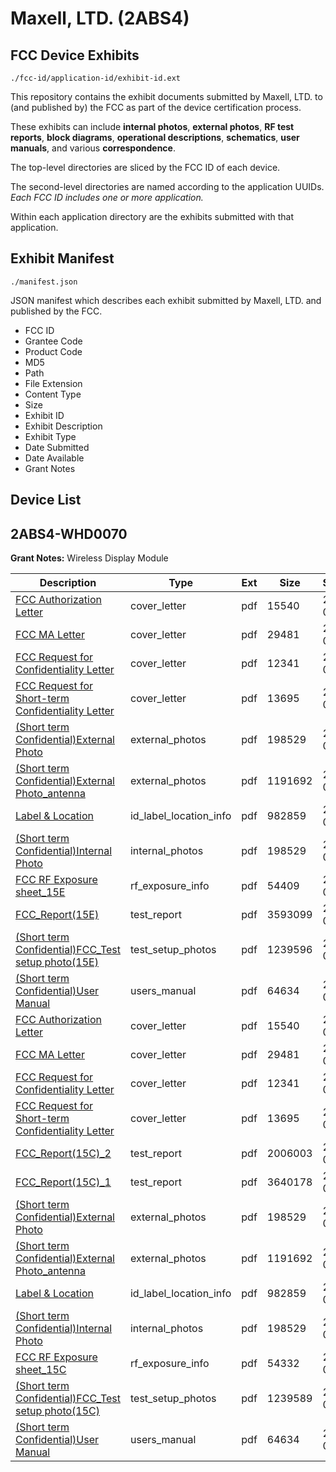 # Maxell, LTD. (2ABS4)
## FCC Device Exhibits

```
./fcc-id/application-id/exhibit-id.ext
```

This repository contains the exhibit documents submitted by Maxell, LTD. to (and published by) the FCC as part of the device certification process.

These exhibits can include **internal photos**, **external photos**, **RF test reports**, **block diagrams**, **operational descriptions**, **schematics**, **user manuals**, and various **correspondence**.

The top-level directories are sliced by the FCC ID of each device.

The second-level directories are named according to the application UUIDs. *Each FCC ID includes one or more application.*

Within each application directory are the exhibits submitted with that application. 

## Exhibit Manifest

```
./manifest.json
```

JSON manifest which describes each exhibit submitted by Maxell, LTD. and published by the FCC.

- FCC ID
- Grantee Code
- Product Code
- MD5
- Path
- File Extension
- Content Type
- Size
- Exhibit ID
- Exhibit Description
- Exhibit Type
- Date Submitted
- Date Available
- Grant Notes

## Device List
## 2ABS4-WHD0070
**Grant Notes:** Wireless Display Module

| Description | Type | Ext | Size | Submitted | Available |
| ----------- | ---- | --- | ---- | --------- | --------- |
| [FCC Authorization Letter](2ABS4-WHD0070/2c7de94dd7be071a1b24e19cfb8c7153/2205264.pdf) | cover_letter | pdf | 15540 | 2014-03-04 | 2014-03-04 |
| [FCC MA Letter](2ABS4-WHD0070/2c7de94dd7be071a1b24e19cfb8c7153/2205265.pdf) | cover_letter | pdf | 29481 | 2014-03-04 | 2014-03-04 |
| [FCC Request for Confidentiality Letter](2ABS4-WHD0070/2c7de94dd7be071a1b24e19cfb8c7153/2205266.pdf) | cover_letter | pdf | 12341 | 2014-03-04 | 2014-03-04 |
| [FCC Request for Short-term Confidentiality Letter](2ABS4-WHD0070/2c7de94dd7be071a1b24e19cfb8c7153/2205267.pdf) | cover_letter | pdf | 13695 | 2014-03-04 | 2014-03-04 |
| [(Short term Confidential)External Photo](2ABS4-WHD0070/2c7de94dd7be071a1b24e19cfb8c7153/2205302.pdf) | external_photos | pdf | 198529 | 2014-03-04 | 2014-08-31 |
| [(Short term Confidential)External Photo_antenna](2ABS4-WHD0070/2c7de94dd7be071a1b24e19cfb8c7153/2205303.pdf) | external_photos | pdf | 1191692 | 2014-03-04 | 2014-08-31 |
| [Label & Location](2ABS4-WHD0070/2c7de94dd7be071a1b24e19cfb8c7153/2205271.pdf) | id_label_location_info | pdf | 982859 | 2014-03-04 | 2014-03-04 |
| [(Short term Confidential)Internal Photo](2ABS4-WHD0070/2c7de94dd7be071a1b24e19cfb8c7153/2205302.pdf) | internal_photos | pdf | 198529 | 2014-03-04 | 2014-08-31 |
| [FCC RF Exposure sheet_15E](2ABS4-WHD0070/2c7de94dd7be071a1b24e19cfb8c7153/2205384.pdf) | rf_exposure_info | pdf | 54409 | 2014-03-04 | 2014-03-04 |
| [FCC_Report(15E)](2ABS4-WHD0070/2c7de94dd7be071a1b24e19cfb8c7153/2205385.pdf) | test_report | pdf | 3593099 | 2014-03-04 | 2014-03-04 |
| [(Short term Confidential)FCC_Test setup photo(15E)](2ABS4-WHD0070/2c7de94dd7be071a1b24e19cfb8c7153/2205387.pdf) | test_setup_photos | pdf | 1239596 | 2014-03-04 | 2014-08-31 |
| [(Short term Confidential)User Manual](2ABS4-WHD0070/2c7de94dd7be071a1b24e19cfb8c7153/2205305.pdf) | users_manual | pdf | 64634 | 2014-03-04 | 2014-08-31 |
| [FCC Authorization Letter](2ABS4-WHD0070/6cc2ad4882cc7346bdd2390fb0ed9cec/2205264.pdf) | cover_letter | pdf | 15540 | 2014-03-04 | 2014-03-04 |
| [FCC MA Letter](2ABS4-WHD0070/6cc2ad4882cc7346bdd2390fb0ed9cec/2205265.pdf) | cover_letter | pdf | 29481 | 2014-03-04 | 2014-03-04 |
| [FCC Request for Confidentiality Letter](2ABS4-WHD0070/6cc2ad4882cc7346bdd2390fb0ed9cec/2205266.pdf) | cover_letter | pdf | 12341 | 2014-03-04 | 2014-03-04 |
| [FCC Request for Short-term Confidentiality Letter](2ABS4-WHD0070/6cc2ad4882cc7346bdd2390fb0ed9cec/2205267.pdf) | cover_letter | pdf | 13695 | 2014-03-04 | 2014-03-04 |
| [FCC_Report(15C)_2](2ABS4-WHD0070/6cc2ad4882cc7346bdd2390fb0ed9cec/2205270.pdf) | test_report | pdf | 2006003 | 2014-03-04 | 2014-03-04 |
| [FCC_Report(15C)_1](2ABS4-WHD0070/6cc2ad4882cc7346bdd2390fb0ed9cec/2205269.pdf) | test_report | pdf | 3640178 | 2014-03-04 | 2014-03-04 |
| [(Short term Confidential)External Photo](2ABS4-WHD0070/6cc2ad4882cc7346bdd2390fb0ed9cec/2205302.pdf) | external_photos | pdf | 198529 | 2014-03-04 | 2014-08-31 |
| [(Short term Confidential)External Photo_antenna](2ABS4-WHD0070/6cc2ad4882cc7346bdd2390fb0ed9cec/2205303.pdf) | external_photos | pdf | 1191692 | 2014-03-04 | 2014-08-31 |
| [Label & Location](2ABS4-WHD0070/6cc2ad4882cc7346bdd2390fb0ed9cec/2205271.pdf) | id_label_location_info | pdf | 982859 | 2014-03-04 | 2014-03-04 |
| [(Short term Confidential)Internal Photo](2ABS4-WHD0070/6cc2ad4882cc7346bdd2390fb0ed9cec/2205302.pdf) | internal_photos | pdf | 198529 | 2014-03-04 | 2014-08-31 |
| [FCC RF Exposure sheet_15C](2ABS4-WHD0070/6cc2ad4882cc7346bdd2390fb0ed9cec/2205268.pdf) | rf_exposure_info | pdf | 54332 | 2014-03-04 | 2014-03-04 |
| [(Short term Confidential)FCC_Test setup photo(15C)](2ABS4-WHD0070/6cc2ad4882cc7346bdd2390fb0ed9cec/2205301.pdf) | test_setup_photos | pdf | 1239589 | 2014-03-04 | 2014-08-31 |
| [(Short term Confidential)User Manual](2ABS4-WHD0070/6cc2ad4882cc7346bdd2390fb0ed9cec/2205305.pdf) | users_manual | pdf | 64634 | 2014-03-04 | 2014-08-31 |
